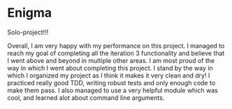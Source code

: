 # Enigma

Solo-project!!!

Overall, I am very happy with my performance on this project. I managed to reach my goal of completing all the iteration 3 functionality and believe that I went above and beyond in multiple other areas. I am most proud of the way in which I went about completing this project. I stand by the way in which I organized my project as I think it makes it very clean and dry! I practiced really good TDD, writing robust tests and only enough code to make them pass. I also managed to use a very helpful module which was cool, and learned alot about command line arguments. 
